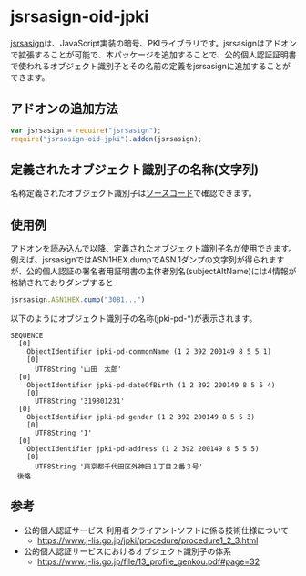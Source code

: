 # jsrsasign-oid-jpki
[jsrsasign](https://github.com/kjur/jsrsasign)は、JavaScript実装の暗号、PKIライブラリです。jsrsasignはアドオンで拡張することが可能で、本パッケージを追加することで、公的個人認証証明書で使われるオブジェクト識別子とその名前の定義をjsrsasignに追加することができます。

## アドオンの追加方法
```JavaScript
var jsrsasign = require("jsrsasign");
require("jsrsasign-oid-jpki").addon(jsrsasign);
```

## 定義されたオブジェクト識別子の名称(文字列)
名称定義されたオブジェクト識別子は[ソースコード](https://github.com/kjur/jsrsasign-oid-jpki/blob/main/lib/index.js)で確認できます。

## 使用例
アドオンを読み込んで以降、定義されたオブジェクト識別子名が使用できます。例えば、jsrsasignではASN1HEX.dumpでASN.1ダンプの文字列が得られますが、公的個人認証の署名者用証明書の主体者別名(subjectAltName)には4情報が格納されておりダンプすると

```JavaScript
jsrsasign.ASN1HEX.dump("3081...")
```
以下のようにオブジェクト識別子の名称(jpki-pd-*)が表示されます。
```
SEQUENCE
  [0]
    ObjectIdentifier jpki-pd-commonName (1 2 392 200149 8 5 5 1)
    [0]
      UTF8String '山田　太郎'
  [0]
    ObjectIdentifier jpki-pd-dateOfBirth (1 2 392 200149 8 5 5 4)
    [0]
      UTF8String '319801231'
  [0]
    ObjectIdentifier jpki-pd-gender (1 2 392 200149 8 5 5 3)
    [0]
      UTF8String '1'
  [0]
    ObjectIdentifier jpki-pd-address (1 2 392 200149 8 5 5 5)
    [0]
      UTF8String '東京都千代田区外神田１丁目２番３号'
　後略
```

## 参考
- 公的個人認証サービス 利用者クライアントソフトに係る技術仕様について
  - https://www.j-lis.go.jp/jpki/procedure/procedure1_2_3.html
- 公的個人認証サービスにおけるオブジェクト識別子の体系
  - https://www.j-lis.go.jp/file/13_profile_genkou.pdf#page=32


